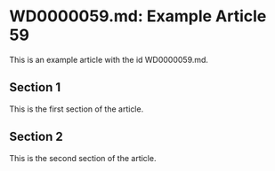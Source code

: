 # WD0000059.md: Example Article 59

This is an example article with the id WD0000059.md.
## Section 1

This is the first section of the article.
## Section 2

This is the second section of the article.
